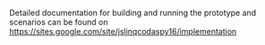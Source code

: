 Detailed documentation for building and running the prototype and
scenarios can be found on
https://sites.google.com/site/jslinqcodaspy16/implementation
